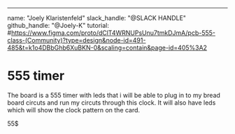 ---
name: "Joely Klaristenfeld"
slack_handle: "@SLACK HANDLE"
github_handle: "@Joely-K"
tutorial: #https://www.figma.com/proto/dClT4WRNUPsUnu7tmkDJmA/pcb-555-class-(Community)?type=design&node-id=491-485&t=k1o4DBbGhb6XuBKN-0&scaling=contain&page-id=405%3A2

# 555 timer 

<!-- Describe your board in 2-3 sentences. What are you making? What will it do? -->
 The board is a 555 timer with leds that i will be able to plug in to my bread board circuts and run my circuts through this clock. It will also have leds which will show the clock pattern on the card.
<!-- How much is it going to cost? -->
55$
<!-- Tell us a little bit about your design process. What were some challenges? What helped? ***Totally optional*** -->
